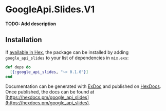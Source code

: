 # GoogleApi.Slides.V1

**TODO: Add description**

## Installation

If [available in Hex](https://hex.pm/docs/publish), the package can be installed
by adding `google_api_slides` to your list of dependencies in `mix.exs`:

```elixir
def deps do
  [{:google_api_slides, "~> 0.1.0"}]
end
```

Documentation can be generated with [ExDoc](https://github.com/elixir-lang/ex_doc)
and published on [HexDocs](https://hexdocs.pm). Once published, the docs can
be found at [https://hexdocs.pm/google_api_slides](https://hexdocs.pm/google_api_slides).
